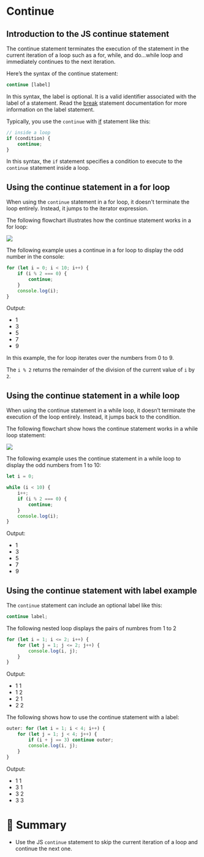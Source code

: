 # Continue

## Introduction to the JS continue statement

The continue statement terminates the execution of the statement in the current iteration of a loop such as a for, while, and do…while loop and immediately continues to the next iteration.

Here’s the syntax of the continue statement:

```js
continue [label]
```

In this syntax, the label is optional. It is a valid identifier associated with the label of a statement. Read the <a href="https://github.com/ghost160111/JavaScript/blob/master/1_Home/04_control_flow/09_break/README.md">break</a> statement documentation for more information on the label statement.

Typically, you use the ```continue``` with <a href="https://github.com/ghost160111/JavaScript/blob/master/1_Home/04_control_flow/01_if/README.md">if</a> statement like this:

```js
// inside a loop
if (condition) {
    continue;
}
```

In this syntax, the ```if``` statement specifies a condition to execute to the ```continue``` statement inside a loop.

## Using the continue statement in a for loop

When using the ```continue``` statement in a for loop, it doesn't terminate the loop entirely. Instead, it jumps to the iterator expression.

The following flowchart illustrates how the continue statement works in a for loop:

<img src="https://www.javascripttutorial.net/wp-content/uploads/2022/01/javascript-continue-for.svg">

The following example uses a continue in a for loop to display the odd number in the console:

```js
for (let i = 0; i < 10; i++) {
    if (i % 2 === 0) {
        continue;
    }
    console.log(i);
}
```

Output:
- 1
- 3
- 5
- 7
- 9

In this example, the for loop iterates over the numbers from 0 to 9.

The ```i % 2``` returns the remainder of the division of the current value of ```i``` by ```2```.

## Using the continue statement in a while loop

When using the continue statement in a while loop, it doesn’t terminate the execution of the loop entirely. Instead, it jumps back to the condition.

The following flowchart show hows the continue statement works in a while loop statement:

<img src="https://www.javascripttutorial.net/wp-content/uploads/2022/08/JavaScript-while-continue-flowchart.svg">

The following example uses the continue statement in a while loop to display the odd numbers from 1 to 10:

```js
let i = 0;

while (i < 10) {
    i++;
    if (i % 2 === 0) {
        continue;
    }
    console.log(i);
}
```

Output:
- 1
- 3
- 5
- 7
- 9

## Using the continue statement with label example

The ```continue``` statement can include an optional label like this:

```js
continue label;
```

The following nested loop displays the pairs of numbres from 1 to 2

```js
for (let i = 1; i <= 2; i++) {
    for (let j = 1; j <= 2; j++) {
        console.log(i, j);
    }
}
```

Output:
- 1 1
- 1 2
- 2 1
- 2 2

The following shows how to use the continue statement with a label:

```js
outer: for (let i = 1; i < 4; i++) {
    for (let j = 1; j < 4; j++) {
        if (i + j == 3) continue outer;
        console.log(i, j);
    }
}
```

Output:
- 1 1
- 3 1
- 3 2
- 3 3

# :memo: Summary

- Use the JS ```continue``` statement to skip the current iteration of a loop and continue the next one.
